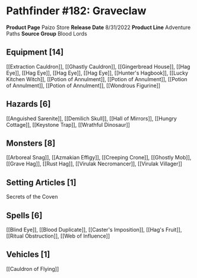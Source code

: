 ﻿---
id: '143'
name: Pathfinder 182. Graveclaw
rarity: Common
source: null
trait: null
type: Source

---
# Pathfinder #182: Graveclaw

**Product Page** Paizo Store
**Release Date** 8/31/2022
**Product Line** Adventure Paths
**Source Group** Blood Lords

## Equipment [14]

[[Extraction Cauldron]], [[Ghastly Cauldron]], [[Gingerbread House]], [[Hag Eye]], [[Hag Eye]], [[Hag Eye]], [[Hag Eye]], [[Hunter's Hagbook]], [[Lucky Kitchen Witch]], [[Potion of Annulment]], [[Potion of Annulment]], [[Potion of Annulment]], [[Potion of Annulment]], [[Wondrous Figurine]]

## Hazards [6]

[[Anguished Sarenite]], [[Demilich Skull]], [[Hall of Mirrors]], [[Hungry Cottage]], [[Keystone Trap]], [[Wrathful Dinosaur]]

## Monsters [8]

[[Arboreal Snag]], [[Azmakian Effigy]], [[Creeping Crone]], [[Ghostly Mob]], [[Grave Hag]], [[Rust Hag]], [[Virulak Necromancer]], [[Virulak Villager]]

## Setting Articles [1]

Secrets of the Coven

## Spells [6]

[[Blind Eye]], [[Blood Duplicate]], [[Caster's Imposition]], [[Hag's Fruit]], [[Ritual Obstruction]], [[Web of Influence]]

## Vehicles [1]

[[Cauldron of Flying]]